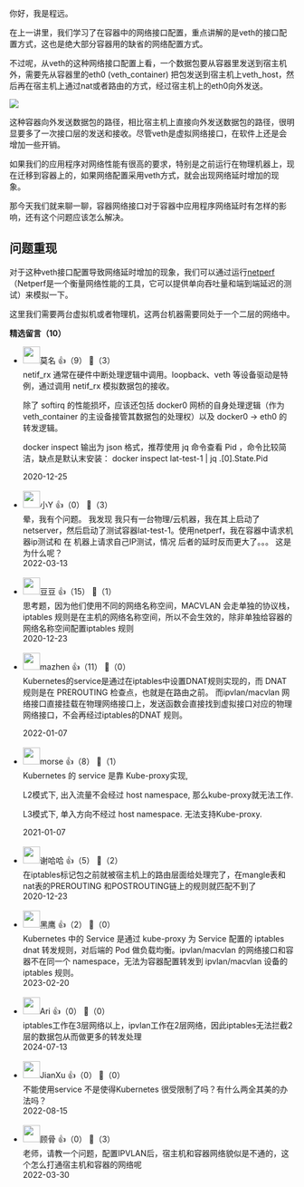 你好，我是程远。

在上一讲里，我们学习了在容器中的网络接口配置，重点讲解的是veth的接口配置方式，这也是绝大部分容器用的缺省的网络配置方式。

不过呢，从veth的这种网络接口配置上看，一个数据包要从容器里发送到宿主机外，需要先从容器里的eth0 (veth\_container) 把包发送到宿主机上veth\_host，然后再在宿主机上通过nat或者路由的方式，经过宿主机上的eth0向外发送。

![](https://static001.geekbang.org/resource/image/2f/be/2fba246fb4aaa6315661a11996fa04be.jpg?wh=3200%2A1800)

这种容器向外发送数据包的路径，相比宿主机上直接向外发送数据包的路径，很明显要多了一次接口层的发送和接收。尽管veth是虚拟网络接口，在软件上还是会增加一些开销。

如果我们的应用程序对网络性能有很高的要求，特别是之前运行在物理机器上，现在迁移到容器上的，如果网络配置采用veth方式，就会出现网络延时增加的现象。

那今天我们就来聊一聊，容器网络接口对于容器中应用程序网络延时有怎样的影响，还有这个问题应该怎么解决。

## 问题重现

对于这种veth接口配置导致网络延时增加的现象，我们可以通过运行[netperf](https://hewlettpackard.github.io/netperf/)（Netperf是一个衡量网络性能的工具，它可以提供单向吞吐量和端到端延迟的测试）来模拟一下。

这里我们需要两台虚拟机或者物理机，这两台机器需要同处于一个二层的网络中。
<div><strong>精选留言（10）</strong></div><ul>
<li><img src="https://static001.geekbang.org/account/avatar/00/0f/5e/96/a03175bc.jpg" width="30px"><span>莫名</span> 👍（9） 💬（3）<div>netif_rx 通常在硬件中断处理逻辑中调用。loopback、veth 等设备驱动是特例，通过调用 netif_rx 模拟数据包的接收。

除了 softirq 的性能损坏，应该还包括 docker0 网桥的自身处理逻辑（作为 veth_container 的主设备接管其数据包的处理权）以及 docker0 -&gt; eth0 的转发逻辑。

docker inspect 输出为 json 格式，推荐使用 jq 命令查看 Pid ，命令比较简洁，缺点是默认末安装：
docker inspect lat-test-1 | jq .[0].State.Pid</div>2020-12-25</li><br/><li><img src="https://static001.geekbang.org/account/avatar/00/1a/8b/65/0f1f9a10.jpg" width="30px"><span>小Y</span> 👍（0） 💬（3）<div>晕，我有个问题。 我发现 我只有一台物理&#47;云机器，我在其上启动了netserver，然后启动了测试容器lat-test-1。使用netperf，我在容器中请求机器ip测试和 在 机器上请求自己IP测试，情况 后者的延时反而更大了。。。 这是为什么呢？</div>2022-03-13</li><br/><li><img src="https://static001.geekbang.org/account/avatar/00/1a/a2/b5/c68d9439.jpg" width="30px"><span>豆豆</span> 👍（15） 💬（1）<div>思考题，因为他们使用不同的网络名称空间，MACVLAN 会走单独的协议栈，iptables 规则是在主机的网络名称空间，所以不会生效的，除非单独给容器的网络名称空间配置iptables 规则</div>2020-12-23</li><br/><li><img src="https://static001.geekbang.org/account/avatar/00/0f/4c/49/125f5adc.jpg" width="30px"><span>mazhen</span> 👍（11） 💬（0）<div>Kubernetes的service是通过在iptables中设置DNAT规则实现的，而 DNAT 规则是在 PREROUTING 检查点，也就是在路由之前。 
而ipvlan&#47;macvlan 网络接口直接挂载在物理网络接口上，发送函数会直接找到虚拟接口对应的物理网络接口，不会再经过iptables的DNAT 规则。
</div>2022-01-07</li><br/><li><img src="https://static001.geekbang.org/account/avatar/00/0f/48/39/4e95e7b9.jpg" width="30px"><span>morse</span> 👍（8） 💬（1）<div>Kubernetes 的 service 是靠 Kube-proxy实现, 

L2模式下, 出入流量不会经过 host namespace, 那么kube-proxy就无法工作.

L3模式下, 单入方向不经过 host namespace. 无法支持Kube-proxy.
</div>2021-01-07</li><br/><li><img src="https://static001.geekbang.org/account/avatar/00/23/81/60/71ed6ac7.jpg" width="30px"><span>谢哈哈</span> 👍（5） 💬（2）<div>在iptables标记包之前就被宿主机上的路由层面给处理完了，在mangle表和nat表的PREROUTING 和POSTROUTING链上的规则就匹配不到了</div>2020-12-23</li><br/><li><img src="https://static001.geekbang.org/account/avatar/00/10/a6/f4/a9f2f104.jpg" width="30px"><span>黑鹰</span> 👍（2） 💬（0）<div>Kubernetes 中的 Service 是通过 kube-proxy 为 Service 配置的 iptables dnat 转发规则，对后端的 Pod 做负载均衡。ipvlan&#47;macvlan 的网络接口和容器不在同一个 namespace，无法为容器配置转发到 ipvlan&#47;macvlan 设备的 iptables 规则。</div>2023-02-20</li><br/><li><img src="https://static001.geekbang.org/account/avatar/00/26/85/25/53765783.jpg" width="30px"><span>Ari</span> 👍（0） 💬（0）<div>iptables工作在3层网络以上，ipvlan工作在2层网络，因此iptables无法拦截2层的数据包从而做更多的转发处理</div>2024-07-13</li><br/><li><img src="https://static001.geekbang.org/account/avatar/00/0f/c4/03/f753fda7.jpg" width="30px"><span>JianXu</span> 👍（0） 💬（0）<div>不能使用service 不是使得Kubernetes 很受限制了吗？有什么两全其美的办法吗？</div>2022-08-15</li><br/><li><img src="https://static001.geekbang.org/account/avatar/00/11/42/9d/c36b7ef7.jpg" width="30px"><span>顾骨</span> 👍（0） 💬（3）<div>老师，请教一个问题，配置IPVLAN后，宿主机和容器网络貌似是不通的，这个怎么打通宿主机和容器的网络呢</div>2022-03-30</li><br/>
</ul>